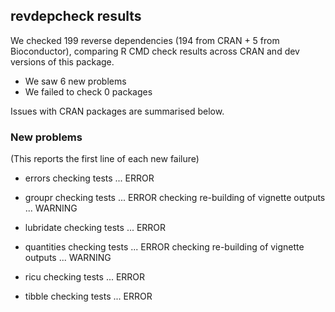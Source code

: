 ## revdepcheck results

We checked 199 reverse dependencies (194 from CRAN + 5 from Bioconductor), comparing R CMD check results across CRAN and dev versions of this package.

 * We saw 6 new problems
 * We failed to check 0 packages

Issues with CRAN packages are summarised below.

### New problems
(This reports the first line of each new failure)

* errors
  checking tests ... ERROR

* groupr
  checking tests ... ERROR
  checking re-building of vignette outputs ... WARNING

* lubridate
  checking tests ... ERROR

* quantities
  checking tests ... ERROR
  checking re-building of vignette outputs ... WARNING

* ricu
  checking tests ... ERROR

* tibble
  checking tests ... ERROR

